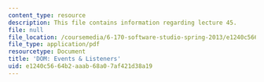 ```yaml
---
content_type: resource
description: This file contains information regarding lecture 45.
file: null
file_location: /coursemedia/6-170-software-studio-spring-2013/e1240c5664b2aaab68a07af421d38a19_MIT6_170S13_45-dom-list.pdf
file_type: application/pdf
resourcetype: Document
title: 'DOM: Events & Listeners'
uid: e1240c56-64b2-aaab-68a0-7af421d38a19
---
```

